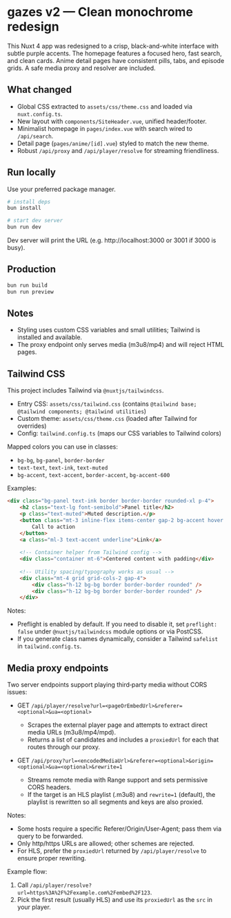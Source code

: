 # gazes v2 — Clean monochrome redesign

This Nuxt 4 app was redesigned to a crisp, black-and-white interface with subtle purple accents. The homepage features a focused hero, fast search, and clean cards. Anime detail pages have consistent pills, tabs, and episode grids. A safe media proxy and resolver are included.

## What changed
- Global CSS extracted to `assets/css/theme.css` and loaded via `nuxt.config.ts`.
- New layout with `components/SiteHeader.vue`, unified header/footer.
- Minimalist homepage in `pages/index.vue` with search wired to `/api/search`.
- Detail page (`pages/anime/[id].vue`) styled to match the new theme.
- Robust `/api/proxy` and `/api/player/resolve` for streaming friendliness.

## Run locally
Use your preferred package manager.

```bash
# install deps
bun install

# start dev server
bun run dev
```

Dev server will print the URL (e.g. http://localhost:3000 or 3001 if 3000 is busy).

## Production
```bash
bun run build
bun run preview
```

## Notes
- Styling uses custom CSS variables and small utilities; Tailwind is installed and available.
- The proxy endpoint only serves media (m3u8/mp4) and will reject HTML pages.

## Tailwind CSS

This project includes Tailwind via `@nuxtjs/tailwindcss`.

- Entry CSS: `assets/css/tailwind.css` (contains `@tailwind base; @tailwind components; @tailwind utilities`)
- Custom theme: `assets/css/theme.css` (loaded after Tailwind for overrides)
- Config: `tailwind.config.ts` (maps our CSS variables to Tailwind colors)

Mapped colors you can use in classes:

- `bg-bg`, `bg-panel`, `border-border`
- `text-text`, `text-ink`, `text-muted`
- `bg-accent`, `text-accent`, `border-accent`, `bg-accent-600`

Examples:

```html
<div class="bg-panel text-ink border border-border rounded-xl p-4">
	<h2 class="text-lg font-semibold">Panel title</h2>
	<p class="text-muted">Muted description.</p>
	<button class="mt-3 inline-flex items-center gap-2 bg-accent hover:bg-accent-600 text-white font-semibold px-3 py-2 rounded-lg">
		Call to action
	</button>
	<a class="ml-3 text-accent underline">Link</a>
  
	<!-- Container helper from Tailwind config -->
	<div class="container mt-6">Centered content with padding</div>
  
	<!-- Utility spacing/typography works as usual -->
	<div class="mt-4 grid grid-cols-2 gap-4">
		<div class="h-12 bg-bg border border-border rounded" />
		<div class="h-12 bg-bg border border-border rounded" />
	</div>
```

Notes:

- Preflight is enabled by default. If you need to disable it, set `preflight: false` under `@nuxtjs/tailwindcss` module options or via PostCSS.
- If you generate class names dynamically, consider a Tailwind `safelist` in `tailwind.config.ts`.

## Media proxy endpoints

Two server endpoints support playing third‑party media without CORS issues:

- GET `/api/player/resolve?url=<pageOrEmbedUrl>&referer=<optional>&ua=<optional>`
	- Scrapes the external player page and attempts to extract direct media URLs (m3u8/mp4/mpd).
	- Returns a list of candidates and includes a `proxiedUrl` for each that routes through our proxy.

- GET `/api/proxy?url=<encodedMediaUrl>&referer=<optional>&origin=<optional>&ua=<optional>&rewrite=1`
	- Streams remote media with Range support and sets permissive CORS headers.
	- If the target is an HLS playlist (.m3u8) and `rewrite=1` (default), the playlist is rewritten so all segments and keys are also proxied.

Notes:
- Some hosts require a specific Referer/Origin/User‑Agent; pass them via query to be forwarded.
- Only http/https URLs are allowed; other schemes are rejected.
- For HLS, prefer the `proxiedUrl` returned by `/api/player/resolve` to ensure proper rewriting.

Example flow:
1. Call `/api/player/resolve?url=https%3A%2F%2Fexample.com%2Fembed%2F123`.
2. Pick the first result (usually HLS) and use its `proxiedUrl` as the `src` in your player.
